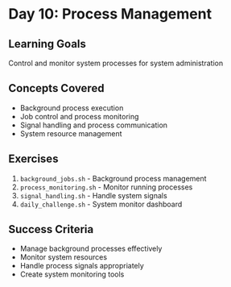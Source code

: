 # Day 10: Process Management

## Learning Goals
Control and monitor system processes for system administration

## Concepts Covered
- Background process execution
- Job control and process monitoring
- Signal handling and process communication
- System resource management

## Exercises
1. `background_jobs.sh` - Background process management
2. `process_monitoring.sh` - Monitor running processes
3. `signal_handling.sh` - Handle system signals
4. `daily_challenge.sh` - System monitor dashboard

## Success Criteria
- Manage background processes effectively
- Monitor system resources
- Handle process signals appropriately
- Create system monitoring tools
